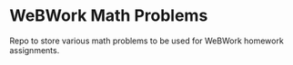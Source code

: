 # WeBWork Math Problems
Repo to store various math problems to be used for WeBWork homework assignments.
